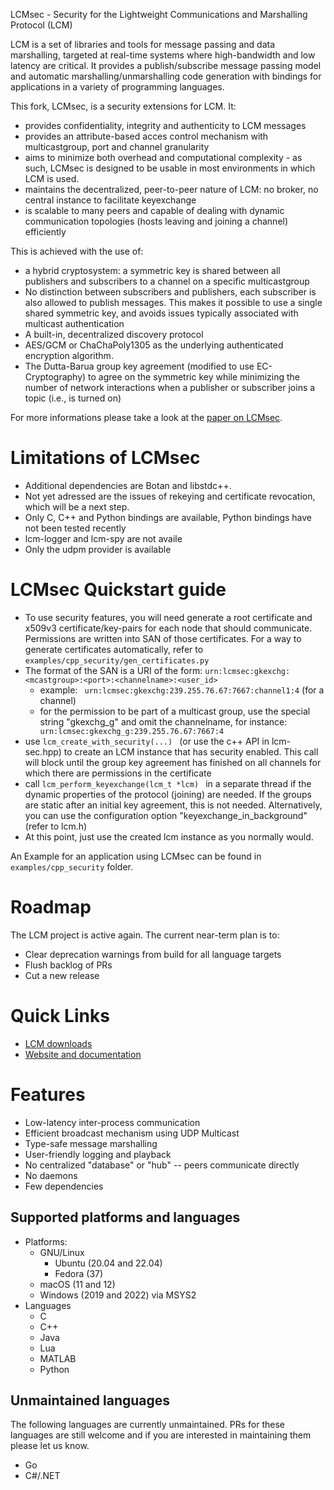 LCMsec - Security for the Lightweight Communications and Marshalling Protocol (LCM)

LCM is a set of libraries and tools for message passing and data marshalling,
targeted at real-time systems where high-bandwidth and low latency are
critical. It provides a publish/subscribe message passing model and automatic
marshalling/unmarshalling code generation with bindings for applications in a
variety of programming languages.

This fork, LCMsec, is a security extensions for LCM. It:
* provides confidentiality, integrity and authenticity to LCM messages
* provides an attribute-based acces control mechanism with multicastgroup, port and channel granularity
* aims to minimize both overhead and computational complexity - as such, LCMsec is designed to be usable in most environments in which LCM is used.
* maintains the decentralized, peer-to-peer nature of LCM: no broker, no central instance to facilitate keyexchange
* is scalable to many peers and capable of dealing with dynamic communication topologies (hosts leaving and joining a channel) efficiently

This is achieved with the use of:
* a hybrid cryptosystem: a symmetric key is shared between all publishers and subscribers to a channel on a specific multicastgroup
* No distinction between subscribers and publishers, each subscriber is also allowed to publish messages. This makes it possible to use a single shared symmetric key, and avoids issues typically associated with multicast authentication
* A built-in, decentralized discovery protocol
* AES/GCM or ChaChaPoly1305 as the underlying authenticated encryption algorithm.
* The Dutta-Barua group key agreement (modified to use EC-Cryptography) to agree on the symmetric key while minimizing the number of network interactions when a publisher or subscriber joins a topic (i.e., is turned on)

For more informations please take a look at the [paper on LCMsec](https://arxiv.org/abs/2308.07095).

# Limitations of LCMsec

* Additional dependencies are Botan and libstdc++.
* Not yet adressed are the issues of rekeying and certificate revocation, which will be a next step. 
* Only C, C++ and Python bindings are available, Python bindings have not been tested recently
* lcm-logger and lcm-spy are not availe
* Only the udpm provider is available

# LCMsec Quickstart guide

* To use security features, you will need generate a root certificate and x509v3 certificate/key-pairs for each node that should communicate. Permissions are written into SAN of those certificates. For a way to generate certificates automatically, refer to `examples/cpp_security/gen_certificates.py`
* The format of the SAN is a URI of the form: `urn:lcmsec:gkexchg:<mcastgroup>:<port>:<channelname>:<user_id>` 
    * example: ` urn:lcmsec:gkexchg:239.255.76.67:7667:channel1:4` (for a channel)
    * for the permission to be part of a multicast group, use the special string "gkexchg_g" and omit the channelname, for instance: ` urn:lcmsec:gkexchg_g:239.255.76.67:7667:4`
* use ```lcm_create_with_security(...) ``` (or use the c++ API in lcm-sec.hpp) to create an LCM instance that has security enabled. This call will block until the group key agreement has finished on all channels for which there are permissions in the certificate
* call ```lcm_perform_keyexchange(lcm_t *lcm) ``` in a separate thread if the dynamic properties of the protocol (joining) are needed. If the groups are static after an initial key agreement, this is not needed. Alternatively, you can use the configuration option "keyexchange_in_background" (refer to lcm.h)
* At this point, just use the created lcm instance as you normally would.

An Example for an application using LCMsec can be found in `examples/cpp_security` folder.

# Roadmap

The LCM project is active again. The current near-term plan is to:

* Clear deprecation warnings from build for all language targets
* Flush backlog of PRs
* Cut a new release

# Quick Links

* [LCM downloads](https://github.com/lcm-proj/lcm/releases)
* [Website and documentation](https://lcm-proj.github.io/lcm)


# Features

* Low-latency inter-process communication
* Efficient broadcast mechanism using UDP Multicast
* Type-safe message marshalling
* User-friendly logging and playback
* No centralized "database" or "hub" -- peers communicate directly
* No daemons
* Few dependencies

## Supported platforms and languages

* Platforms:
  * GNU/Linux
      * Ubuntu (20.04 and 22.04)
      * Fedora (37)
  * macOS (11 and 12)
  * Windows (2019 and 2022) via MSYS2
* Languages
  * C
  * C++
  * Java
  * Lua
  * MATLAB
  * Python

## Unmaintained languages

The following languages are currently unmaintained. PRs for these languages are still welcome and if
you are interested in maintaining them please let us know.

 * Go
 * C#/.NET
